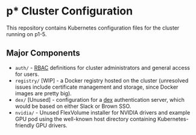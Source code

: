 # p\* Cluster Configuration

This repository contains Kubernetes configuration files for the cluster running
on p1-5.

## Major Components

* `auth/` - [RBAC](https://kubernetes.io/docs/admin/authorization/rbac) definitions
   for cluster administrators and general access for users.
* `registry/` [WIP] - a Docker registry hosted on the cluster (unresolved issues
  include certificate management and storage, since Docker images are pretty big).
* `dex/` [Unused] - configuration for a [dex](https://github.com/coreos/dex)
  authentication server, which would be based on either Slack or Brown SSO.
* `nvidia/` - Unused FlexVolume installer for NVIDIA drivers and example GPU
  pod using the well-known host directory containing Kubernetes-friendly GPU
  drivers.


